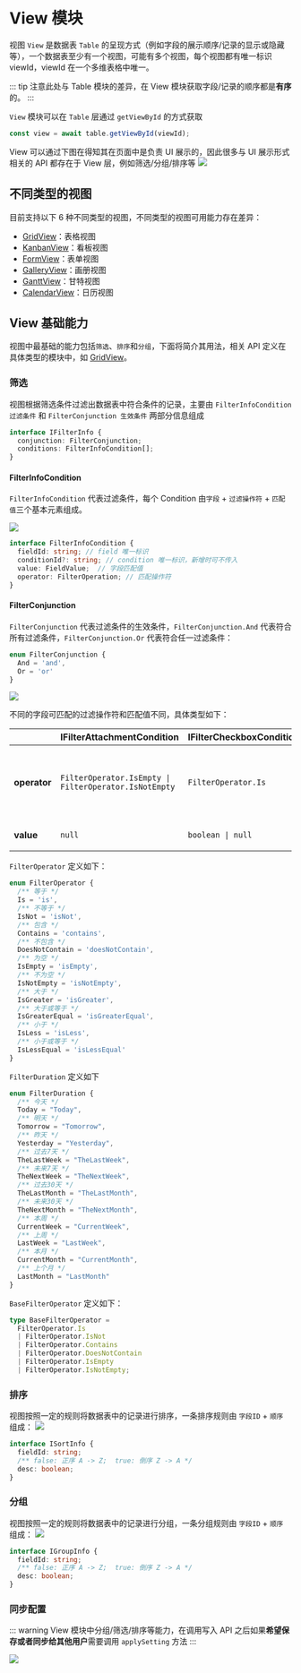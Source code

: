 # View 模块

视图 `View` 是数据表 `Table` 的呈现方式（例如字段的展示顺序/记录的显示或隐藏等），一个数据表至少有一个视图，可能有多个视图，每个视图都有唯一标识 viewId，viewId 在一个多维表格中唯一。

::: tip
注意此处与 Table 模块的差异，在 View 模块获取字段/记录的顺序都是**有序**的。
:::

`View` 模块可以在 `Table` 层通过 `getViewById` 的方式获取

```typescript
const view = await table.getViewById(viewId);
```

View 可以通过下图在得知其在页面中是负责 UI 展示的，因此很多与 UI 展示形式相关的 API 都存在于 View 层，例如筛选/分组/排序等
![](../../image/view/module-name.png)

## 不同类型的视图
目前支持以下 6 种不同类型的视图，不同类型的视图可用能力存在差异：

- [GridView](./view/grid.md)：表格视图
- [KanbanView](./view/kanban.md)：看板视图
- [FormView](./view/form.md)：表单视图
- [GalleryView](./view/gallery.md)：画册视图
- [GanttView](./view/gantt.md)：甘特视图
- [CalendarView](./view/calendar.md)：日历视图

## View 基础能力

视图中最基础的能力包括`筛选`、`排序`和`分组`，下面将简介其用法，相关 API 定义在具体类型的模块中，如 [GridView](./view/grid.md)。

### 筛选
视图根据筛选条件过滤出数据表中符合条件的记录，主要由 `FilterInfoCondition 过滤条件` 和 `FilterConjunction 生效条件` 两部分信息组成

```typescript
interface IFilterInfo {
  conjunction: FilterConjunction;
  conditions: FilterInfoCondition[];
}
```

#### FilterInfoCondition

`FilterInfoCondition` 代表过滤条件，每个 Condition 由`字段` + `过滤操作符` + `匹配值`三个基本元素组成。

![](../../image/view/filter-conditions.png)

```typescript
interface FilterInfoCondition {
  fieldId: string; // field 唯一标识
  conditionId?: string; // condition 唯一标识，新增时可不传入
  value: FieldValue;  // 字段匹配值
  operator: FilterOperation; // 匹配操作符
}
```

#### FilterConjunction

`FilterConjunction` 代表过滤条件的生效条件，`FilterConjunction.And` 代表符合所有过滤条件，`FilterConjunction.Or` 代表符合任一过滤条件：

```typescript
enum FilterConjunction {
  And = 'and',
  Or = 'or'
}
```

![](../../image/view/filter-conjunction.png)

不同的字段可匹配的过滤操作符和匹配值不同，具体类型如下：

|              | IFilterAttachmentCondition                            | IFilterCheckboxCondition | IFilterAutoNumberCondition                                                                                                                                                                                              | IFilterDateTimeCondition                                                                                                        | IFilterCreatedTimeCondition                                                                                                     | IFilterModifiedTimeCondition                                                                                                     | IFilterUserCondition | IFilterCreatedUserCondition | IFilterModifiedUserCondition | IFilterDuplexLinkCondition | IFilterSingleLinkCondition | IFilterFormulaCondition | IFilterGroupChatCondition | IFilterLocationCondition | IFilterLookupCondition | IFilterMultiSelectCondition  | IFilterSingleSelectCondition                                                                                                                                   | IFilterPhoneCondition | IFilterTextCondition | IFilterNumberCondition                                                                                                                                                                                                 | IFilterUrlCondition  | IFilterCurrencyCondition                                                                                                                                                                                               | IFilterBarcodeCondition | IFilterProgressCondition                                                                                                                                                                                               | IFilterRatingCondition                                                                                                                                                                                                 |
| ------------ | ----------------------------------------------------- | ------------------------ | ----------------------------------------------------------------------------------------------------------------------------------------------------------------------------------------------------------------------- | ------------------------------------------------------------------------------------------------------------------------------- | ------------------------------------------------------------------------------------------------------------------------------- | -------------------------------------------------------------------------------------------------------------------------------- | -------------------- | --------------------------- | ---------------------------- | -------------------------- | -------------------------- | ----------------------- | ------------------------- | ------------------------ | ---------------------- | ---------------------------- | -------------------------------------------------------------------------------------------------------------------------------------------------------------- | --------------------- | -------------------- | ---------------------------------------------------------------------------------------------------------------------------------------------------------------------------------------------------------------------- | -------------------- | ---------------------------------------------------------------------------------------------------------------------------------------------------------------------------------------------------------------------- | ----------------------- | ---------------------------------------------------------------------------------------------------------------------------------------------------------------------------------------------------------------------- | ---------------------------------------------------------------------------------------------------------------------------------------------------------------------------------------------------------------------- |
| **operator** | `FilterOperator.IsEmpty \| FilterOperator.IsNotEmpty` | `FilterOperator.Is`      | `FilterOperator.Is \| FilterOperator.IsNot \| FilterOperator.IsGreater \| FilterOperator.IsGreaterEqual \| FilterOperator.IsLess \| FilterOperator.IsLessEqual \| FilterOperator.IsEmpty \| FilterOperator.IsNotEmpty;` | `FilterOperator.Is \| FilterOperator.IsGreater \| FilterOperator.IsLess \| FilterOperator.IsEmpty \| FilterOperator.IsNotEmpty` | `FilterOperator.Is \| FilterOperator.IsGreater \| FilterOperator.IsLess \| FilterOperator.IsEmpty \| FilterOperator.IsNotEmpty` | `FilterOperator.Is  \| FilterOperator.IsGreater \| FilterOperator.IsLess \| FilterOperator.IsEmpty \| FilterOperator.IsNotEmpty` | `BaseFilterOperator` | `BaseFilterOperator`        | `BaseFilterOperator`         | `BaseFilterOperator`       | `BaseFilterOperator`       | `FilterOperator`        | `BaseFilterOperator`      | `BaseFilterOperator`     | `FilterOperator`       | `BaseFilterOperator`         | `FilterOperator.Is \| FilterOperator.IsNot \| FilterOperator.Contains \| FilterOperator.DoesNotContain \| FilterOperator.IsEmpty \| FilterOperator.IsNotEmpty` | `BaseFilterOperator`  | `BaseFilterOperator` | `FilterOperator.Is \| FilterOperator.IsNot \| FilterOperator.IsGreater \| FilterOperator.IsGreaterEqual \| FilterOperator.IsLess \| FilterOperator.IsLessEqual \| FilterOperator.IsEmpty \| FilterOperator.IsNotEmpty` | `BaseFilterOperator` | `FilterOperator.Is \| FilterOperator.IsNot \| FilterOperator.IsGreater \| FilterOperator.IsGreaterEqual \| FilterOperator.IsLess \| FilterOperator.IsLessEqual \| FilterOperator.IsEmpty \| FilterOperator.IsNotEmpty` | `BaseFilterOperator`    | `FilterOperator.Is \| FilterOperator.IsNot \| FilterOperator.IsGreater \| FilterOperator.IsGreaterEqual \| FilterOperator.IsLess \| FilterOperator.IsLessEqual \| FilterOperator.IsEmpty \| FilterOperator.IsNotEmpty` | `FilterOperator.Is \| FilterOperator.IsNot \| FilterOperator.IsGreater \| FilterOperator.IsGreaterEqual \| FilterOperator.IsLess \| FilterOperator.IsLessEqual \| FilterOperator.IsEmpty \| FilterOperator.IsNotEmpty` |
| **value**    | `null `                                               | `boolean \| null`        | `number \| null`                                                                                                                                                                                                        | `IFilterDateTimeValue = number \| FilterDuration  \| null`                                                                      | `number \| FilterDuration \| null`                                                                                              | `number \| FilterDuration \| null`                                                                                               | `string[] \| null`   | `string[] \| null`          | `string[] \| null`           | `string[] \| null`         | `string[] \| null`         | `IFilterAll`            | `string[] \| null`        | `string \| null`         | `IFilterAll`           | `string[] \| null \| string` | `string[] \| string`                                                                                                                                           | `string \| null`      | `string \| null`     | `number \| null`                                                                                                                                                                                                       | `string \| null`     | `number \| null`                                                                                                                                                                                                       | `string \| null`        | `number \| null`                                                                                                                                                                                                       | `number \| null`                                                                                                                                                                                                       |

`FilterOperator` 定义如下：

```typescript
enum FilterOperator {
  /** 等于 */
  Is = 'is',
  /** 不等于 */
  IsNot = 'isNot',
  /** 包含 */
  Contains = 'contains',
  /** 不包含 */
  DoesNotContain = 'doesNotContain',
  /** 为空 */
  IsEmpty = 'isEmpty',
  /** 不为空 */
  IsNotEmpty = 'isNotEmpty',
  /** 大于 */
  IsGreater = 'isGreater',
  /** 大于或等于 */
  IsGreaterEqual = 'isGreaterEqual',
  /** 小于 */
  IsLess = 'isLess',
  /** 小于或等于 */
  IsLessEqual = 'isLessEqual'
}
```

`FilterDuration` 定义如下

```typescript
enum FilterDuration {
  /** 今天 */
  Today = "Today",
  /** 明天 */
  Tomorrow = "Tomorrow",
  /** 昨天 */
  Yesterday = "Yesterday",
  /** 过去7天 */
  TheLastWeek = "TheLastWeek",
  /** 未来7天 */
  TheNextWeek = "TheNextWeek",
  /** 过去30天 */
  TheLastMonth = "TheLastMonth",
  /** 未来30天 */
  TheNextMonth = "TheNextMonth",
  /** 本周 */
  CurrentWeek = "CurrentWeek",
  /** 上周 */
  LastWeek = "LastWeek",
  /** 本月 */
  CurrentMonth = "CurrentMonth",
  /** 上个月 */
  LastMonth = "LastMonth"
}
```

`BaseFilterOperator` 定义如下：

```typescript
type BaseFilterOperator =
  FilterOperator.Is
  | FilterOperator.IsNot
  | FilterOperator.Contains
  | FilterOperator.DoesNotContain
  | FilterOperator.IsEmpty
  | FilterOperator.IsNotEmpty;
```

### 排序
视图按照一定的规则将数据表中的记录进行排序，一条排序规则由 `字段ID` + `顺序` 组成：
![](../../image/view/view-sort.png)


```typescript
interface ISortInfo {
  fieldId: string;
  /** false: 正序 A -> Z;  true: 倒序 Z -> A */
  desc: boolean;
}
```

### 分组
视图按照一定的规则将数据表中的记录进行分组，一条分组规则由 `字段ID` + `顺序` 组成：
![](../../image/view/view-group.png)


```typescript
interface IGroupInfo {
  fieldId: string;
  /** false: 正序 A -> Z;  true: 倒序 Z -> A */
  desc: boolean;
}
```

### 同步配置
::: warning
View 模块中分组/筛选/排序等能力，在调用写入 API 之后如果**希望保存或者同步给其他用户**需要调用 `applySetting` 方法
:::

![](../../image/view/view-applysetting.png)